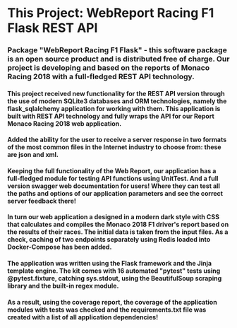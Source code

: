 # This Project: WebReport Racing F1 Flask REST API


### Package "WebReport Racing F1 Flask" - this software package is an open source product and is distributed free of charge. Our project is developing and based on the reports of Monaco Racing 2018 with a full-fledged REST API technology.
#### This project received new functionality for the REST API version through the use of modern SQLite3 databases and ORM technologies, namely the flask_sqlalchemy application for working with them. This application is built with REST API technology and fully wraps the API for our Report Monaco Racing 2018 web application. 
#### Added the ability for the user to receive a server response in two formats of the most common files in the Internet industry to choose from: these are json and xml.
#### Keeping the full functionality of the Web Report, our application has a full-fledged module for testing API functions using UnitTest. And a full version swagger web documentation for users! Where they can test all the paths and options of our application parameters and see the correct server feedback there!


#### In turn our web application a designed in a modern dark style with CSS that calculates and compiles the Monaco 2018 F1 driver's report based on the results of their races. The initial data is taken from the input files. As a check, caching of two endpoints separately using Redis loaded into Docker-Compose has been added.
#### The application was written using the Flask framework and the Jinja template engine. The kit comes with 16 automated "pytest" tests using @pytest.fixture, catching sys.stdout, using the BeautifulSoup scraping library and the built-in regex module.
#### As a result, using the coverage report, the coverage of the application modules with tests was checked and the requirements.txt file was created with a list of all application dependencies!
